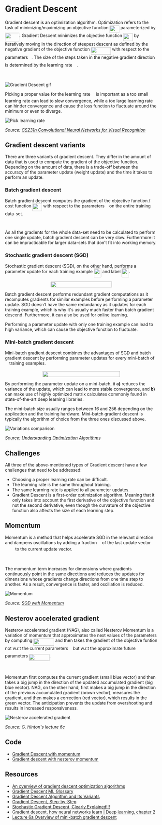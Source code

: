 # Gradient Descent

Gradient descent is an optimization algorithm. Optimization refers to the task of minimizing/maximizing an objective function <img src="tex/ca79e4e55e2ba419b202c4c9576a0d0e.svg?invert_in_darkmode" align=middle width=31.655311049999987pt height=24.65753399999998pt/> parameterized by <img src="tex/e1977b3bd8b60ca5e8e3c3b921470696.svg?invert_in_darkmode" align=middle width=46.979921999999995pt height=27.91243950000002pt/>. Gradient Descent minimizes the objective function <img src="tex/ca79e4e55e2ba419b202c4c9576a0d0e.svg?invert_in_darkmode" align=middle width=31.655311049999987pt height=24.65753399999998pt/> by iteratively moving in the direction of steepest descent as defined by the negative gradient of the objective function <img src="tex/386e10624041d64770c6785c1034b111.svg?invert_in_darkmode" align=middle width=65.57658359999998pt height=24.65753399999998pt/> with respect to the parameters <img src="tex/27e556cf3caa0673ac49a8f0de3c73ca.svg?invert_in_darkmode" align=middle width=8.17352744999999pt height=22.831056599999986pt/>. The size of the steps taken in the negative gradient direction is determined by the learning rate <img src="tex/c745b9b57c145ec5577b82542b2df546.svg?invert_in_darkmode" align=middle width=10.57650494999999pt height=14.15524440000002pt/>.

<p align="center"><img src="tex/1f52020ae24caeeaeeb316d2525450a2.svg?invert_in_darkmode" align=middle width=138.1617303pt height=16.438356pt/></p>

![Gradient Descent gif](doc/gradient_descent.gif)

Picking a proper value for the learning rate <img src="tex/c745b9b57c145ec5577b82542b2df546.svg?invert_in_darkmode" align=middle width=10.57650494999999pt height=14.15524440000002pt/> is important as a too small learning rate can lead to slow convergence, while a too large learning rate can hinder convergence and cause the loss function to fluctuate around the minimum or even to diverge.

![Pick learning rate](doc/pick_learning_rate.png)

*Source: [CS231n Convolutional Neural Networks for Visual Recognition](https://cs231n.github.io/neural-networks-3/)*

## Gradient descent variants

There are three variants of gradient descent. They differ in the amount of data that is used to compute the gradient of the objective function. Depending on the amount of data, there is a trade-off between the accuracy of the parameter update (weight update) and the time it takes to perform an update.

### Batch gradient descent

Batch gradient descent computes the gradient of the objective function / cost function <img src="tex/ca79e4e55e2ba419b202c4c9576a0d0e.svg?invert_in_darkmode" align=middle width=31.655311049999987pt height=24.65753399999998pt/> with respect to the parameters <img src="tex/27e556cf3caa0673ac49a8f0de3c73ca.svg?invert_in_darkmode" align=middle width=8.17352744999999pt height=22.831056599999986pt/> on the entire training data-set.

<p align="center"><img src="tex/1f52020ae24caeeaeeb316d2525450a2.svg?invert_in_darkmode" align=middle width=138.1617303pt height=16.438356pt/></p>

As all the gradients for the whole data-set need to be calculated to perform one single update, batch gradient descent can be very slow. Furthermore it can be impracticable for larger data-sets that don't fit into working memory. 

### Stochastic gradient descent (SGD)

Stochastic gradient descent (SGD), on the other hand, performs a parameter update for each training example <img src="tex/ad769e751231d17313953f80471b27a4.svg?invert_in_darkmode" align=middle width=24.319919249999987pt height=29.190975000000005pt/> and label <img src="tex/708d9d53037c10f462707daa2370b7df.svg?invert_in_darkmode" align=middle width=23.57413739999999pt height=29.190975000000005pt/>.

<p align="center"><img src="tex/d905c0dba806bdd8413af4aefb15d0be.svg?invert_in_darkmode" align=middle width=202.31132954999998pt height=19.526994300000002pt/></p>

Batch gradient descent performs redundant gradient computations as it recomputes gradients for similar examples before performing a parameter update. SGD doesn't have the same redundancy as it updates for each training example, which is why it's usually much faster than batch gradient descend. Furthermore, it can also be used for online learning.

Performing a parameter update with only one training example can lead to high variance, which can cause the objective function to fluctuate.

### Mini-batch gradient descent

Mini-batch gradient descent combines the advantages of SGD and batch gradient descent by performing parameter updates for every mini-batch of <img src="tex/55a049b8f161ae7cfeb0197d75aff967.svg?invert_in_darkmode" align=middle width=9.86687624999999pt height=14.15524440000002pt/> training examples.

<p align="center"><img src="tex/1c5aa1876430bbdf7dcd8f9e641ac830.svg?invert_in_darkmode" align=middle width=255.49082625pt height=19.526994300000002pt/></p>

By performing the parameter update on a mini-batch, it **a)** reduces the variance of the update, which can lead to more stable convergence, and **b)** can make use of highly optimized matrix calculates commonly found in state-of-the-art deep learning libraries.

The mini-batch size usually ranges between 16 and 256 depending on the application and the training hardware. Mini-batch gradient descent is typically the algorithm of choice from the three ones discussed above.

![Variations comparison](doc/variations_comparison.png)

*Source: [Understanding Optimization Algorithms](https://laptrinhx.com/understanding-optimization-algorithms-3818430905/)*

## Challenges

All three of the above-mentioned types of Gradient descent have a few challenges that need to be addressed:

- Choosing a proper learning rate can be difficult.
- The learning rate is the same throughout training.
- The same learning rate is applied to all parameter updates.
- Gradient Descent is a first-order optimization algorithm. Meaning that it only takes into account the first derivative of the objective function and not the second derivative, even though the curvature of the objective function also affects the size of each learning step.

## Momentum

Momentum is a method that helps accelerate SGD in the relevant direction and dampens oscillations by adding a fraction <img src="tex/11c596de17c342edeed29f489aa4b274.svg?invert_in_darkmode" align=middle width=9.423880949999988pt height=14.15524440000002pt/> of the last update vector <img src="tex/bec0f956437138a98cb909f5dae6b77f.svg?invert_in_darkmode" align=middle width=29.76042629999999pt height=14.15524440000002pt/> to the current update vector.

<p align="center"><img src="tex/f6ba11db1e6b10797a9ebcc12aeda2dc.svg?invert_in_darkmode" align=middle width=246.86632079999998pt height=16.438356pt/></p>

The momentum term increases for dimensions where gradients continuously point in the same directions and reduces the updates for dimensions whose gradients change directions from one time step to another. As a result, convergence is faster, and oscillation is reduced. 

![Momentum](doc/momentum.png)

*Source: [SGD with Momentum](https://paperswithcode.com/method/sgd-with-momentum)*

## Nesterov accelerated gradient

Nesterov accelerated gradient (NAG), also called Nesterov Momentum is a variation of momentum that approximates the next values of the parameters by computing <img src="tex/666d1825fe38f52f9b0a01c2721dc4c8.svg?invert_in_darkmode" align=middle width=67.44900689999999pt height=22.831056599999986pt/> and then takes the gradient of the objective funtion not w.r.t the current parameters <img src="tex/27e556cf3caa0673ac49a8f0de3c73ca.svg?invert_in_darkmode" align=middle width=8.17352744999999pt height=22.831056599999986pt/> but w.r.t the approximate future parameters <img src="tex/666d1825fe38f52f9b0a01c2721dc4c8.svg?invert_in_darkmode" align=middle width=67.44900689999999pt height=22.831056599999986pt/>. 

<p align="center"><img src="tex/19f7986adf26d94218ca0cb10277f8e4.svg?invert_in_darkmode" align=middle width=306.9636669pt height=16.438356pt/></p>

Momentum first computes the current gradient (small blue vector) and then takes a big jump in the direction of the updated accumulated gradient (big blue vector). NAG, on the other hand, first makes a big jump in the direction of the previous accumulated gradient (brown vector), measures the gradient, and then makes a correction (red vector), which results in the green vector. The anticipation prevents the update from overshooting and results in increased responsiveness. 

![Nesterov accelerated gradient](doc/nesterov_accelerated_gradient.png)

*Source: [G. Hinton's lecture 6c](http://www.cs.toronto.edu/~tijmen/csc321/slides/lecture_slides_lec6.pdf)*

## Code

- [Gradient Descent with momentum](code/gradient_descent_with_momentum.py)
- [Gradient descent with nesterov momentum](code/gradient_descent_with_nesterov_momentum.py)

## Resources

- [An overview of gradient descent optimization algorithms](https://ruder.io/optimizing-gradient-descent/)
- [Gradient Descent ML Glossary](https://ml-cheatsheet.readthedocs.io/en/latest/gradient_descent.html)
- [Gradient Descent Algorithm and Its Variants](https://towardsdatascience.com/gradient-descent-algorithm-and-its-variants-10f652806a3)
- [Gradient Descent, Step-by-Step](https://www.youtube.com/watch?v=sDv4f4s2SB8)
- [Stochastic Gradient Descent, Clearly Explained!!!](https://www.youtube.com/watch?v=vMh0zPT0tLI)
- [Gradient descent, how neural networks learn | Deep learning, chapter 2](https://www.youtube.com/watch?v=IHZwWFHWa-w)
- [Lecture 6a Overview of mini-batch gradient descent](http://www.cs.toronto.edu/~tijmen/csc321/slides/lecture_slides_lec6.pdf)